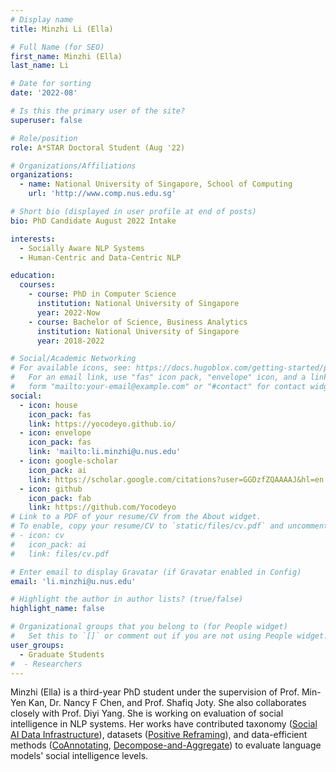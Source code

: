 ```yaml
---
# Display name
title: Minzhi Li (Ella)

# Full Name (for SEO)
first_name: Minzhi (Ella)
last_name: Li

# Date for sorting
date: '2022-08'

# Is this the primary user of the site?
superuser: false

# Role/position
role: A*STAR Doctoral Student (Aug '22)

# Organizations/Affiliations
organizations:
  - name: National University of Singapore, School of Computing
    url: 'http://www.comp.nus.edu.sg'

# Short bio (displayed in user profile at end of posts)
bio: PhD Candidate August 2022 Intake

interests:
  - Socially Aware NLP Systems
  - Human-Centric and Data-Centric NLP

education:
  courses:
    - course: PhD in Computer Science
      institution: National University of Singapore
      year: 2022-Now
    - course: Bachelor of Science, Business Analytics
      institution: National University of Singapore
      year: 2018-2022

# Social/Academic Networking
# For available icons, see: https://docs.hugoblox.com/getting-started/page-builder/#icons
#   For an email link, use "fas" icon pack, "envelope" icon, and a link in the
#   form "mailto:your-email@example.com" or "#contact" for contact widget.
social:
  - icon: house
    icon_pack: fas
    link: https://yocodeyo.github.io/
  - icon: envelope
    icon_pack: fas
    link: 'mailto:li.minzhi@u.nus.edu'
  - icon: google-scholar
    icon_pack: ai
    link: https://scholar.google.com/citations?user=GGDzfZQAAAAJ&hl=en
  - icon: github
    icon_pack: fab
    link: https://github.com/Yocodeyo
# Link to a PDF of your resume/CV from the About widget.
# To enable, copy your resume/CV to `static/files/cv.pdf` and uncomment the lines below.
# - icon: cv
#   icon_pack: ai
#   link: files/cv.pdf

# Enter email to display Gravatar (if Gravatar enabled in Config)
email: 'li.minzhi@u.nus.edu'

# Highlight the author in author lists? (true/false)
highlight_name: false

# Organizational groups that you belong to (for People widget)
#   Set this to `[]` or comment out if you are not using People widget.
user_groups:
  - Graduate Students
#  - Researchers
---
```


Minzhi (Ella) is a third-year PhD student under the supervision of Prof. Min-Yen Kan, Dr. Nancy F Chen, and Prof. Shafiq Joty. She also collaborates closely with Prof. Diyi Yang. She is working on evaluation of social intelligence in NLP systems. Her works have contributed taxonomy ([Social AI Data Infrastructure](https://arxiv.org/abs/2403.14659)), datasets ([Positive Reframing](https://arxiv.org/abs/2204.02952)), and data-efficient methods ([CoAnnotating](https://aclanthology.org/2023.emnlp-main.92/), [Decompose-and-Aggregate](https://arxiv.org/abs/2405.15329)) to evaluate language models' social intelligence levels.
